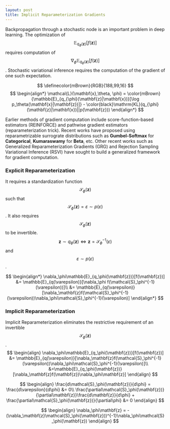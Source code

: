 ```yaml
---
layout: post
title: Implicit Reparameterization Gradients
---
```


<script type="text/x-mathjax-config">
  MathJax.Hub.Config({ TeX: { extensions: ["color.js"] }});
</script>

Backpropagation through a stochastic node is an important problem in deep learning. The optimization of $$\mathbb{E}_{q_\phi(\mathbf{z})}[f(\mathbf{z})]$$ requires computation of $$\nabla_\phi\mathbb{E}_{q_\phi(\mathbf{z})}[f(\mathbf{z})]$$. Stochastic variational inference requires the computation of the gradient of one such expectation.

$$
\definecolor{mBrown}{RGB}{188,99,16}
$$
$$
\begin{align*}
    \mathcal{L}(\mathbf{x},\theta, \phi) = \color{mBrown}{\mathbb{E}_{q_{\phi}(\mathbf{z}|\mathbf{x})}[\log p_\theta(\mathbf{x}|\mathbf{z})]} - \color{black}\mathrm{KL}(q_{\phi}(\mathbf{z}|\mathbf{x})||p(\mathbf{z}))
\end{align*}
$$

Earlier methods of gradient computation include score-function-based estimators (REINFORCE) and pathwise gradient estimators (reparameterization trick). Recent works have proposed using reparametrizable surrograte distributions such as **Gumbel-Softmax** for **Categorical**, **Kumaraswamy** for **Beta**, etc. Other recent works such as Generalized Reparameterization Gradients (GRG) and Rejection Sampling Variational Inference (RSVI) have sought to build a generalized framework for gradient computation.

### Explicit Reparameterization

It requires a standardization function $$\mathcal{S}_\phi(\mathbf{z})$$ such that $$\mathcal{S}_\phi(\mathbf{z}) = \varepsilon \sim p(\varepsilon)$$. It also requires $$\mathcal{S}_\phi(\mathbf{z})$$ to be invertible.
$$\mathbf{z}\sim q_\phi(\mathbf{z}) \Leftrightarrow \mathbf{z} = \mathcal{S}_\phi^{-1}(\varepsilon)$$ and  $$\varepsilon \sim p(\varepsilon)$$.

$$
\begin{align*}
        \nabla_\phi\mathbb{E}_{q_\phi(\mathbf{z})}[f(\mathbf{z})] &=  \mathbb{E}_{q(\varepsilon)}[\nabla_\phi f(\mathcal{S}_\phi^{-1}(\varepsilon))]\\
        &= \mathbb{E}_{q(\varepsilon)}[\nabla_\mathbf{z}f(\mathcal{S}_\phi^{-1}(\varepsilon))\nabla_\phi\mathcal{S}_\phi^{-1}(\varepsilon)]
\end{align*}
$$    

### Implicit Reparameterization
Implicit Reparameterization eliminates the restrictive requirement of an invertible $$\mathcal{S}_\phi(\mathbf{z})$$.
$$
\begin{align}
        \nabla_\phi\mathbb{E}_{q_\phi(\mathbf{z})}[f(\mathbf{z})] &= \mathbb{E}_{q(\varepsilon)}[\nabla_\mathbf{z}f(\mathcal{S}_\phi^{-1}(\varepsilon))\nabla_\phi\mathcal{S}_\phi^{-1}(\varepsilon)]\\
        &=\mathbb{E}_{q_\phi(\mathbf{z})}[\nabla_\mathbf{z}f(\mathbf{z})\nabla_\phi\mathbf{z}]
    \end{align}
$$

$$
    \begin{align}
        \frac{d\mathcal{S}_\phi(\mathbf{z})}{d\phi} = \frac{d\varepsilon}{d\phi} &= 0\\
        \frac{\partial\mathcal{S}_\phi(\mathbf{z})}{\partial\mathbf{z}}\frac{d\mathbf{z}}{d\phi} + \frac{\partial\mathcal{S}_\phi(\mathbf{z})}{\partial\phi} &= 0
    \end{align}
$$

$$
    \begin{align}
    \nabla_\phi\mathbf{z} = -(\nabla_\mathbf{z}\mathcal{S}_\phi(\mathbf{z}))^{-1}\nabla_\phi\mathcal{S}_\phi(\mathbf{z})
    \end{align}
$$

    
    
    
